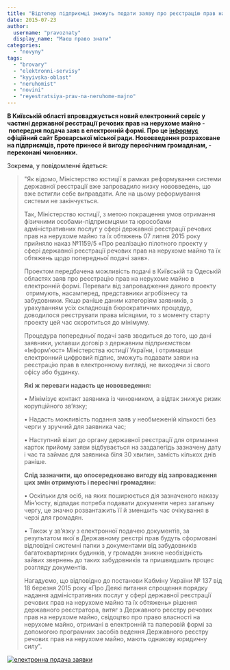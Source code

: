 ```yaml
---
title: "Відтепер підприємці зможуть подати заяву про реєстрацію прав на нерухоме майно через Інтернет"
date: 2015-07-23
author: 
  username: "pravoznaty"
  display_name: "Маєш право знати"
categories: 
  - "novyny"
tags: 
  - "brovary"
  - "elektronni-servisy"
  - "kyyivska-oblast"
  - "neruhomist"
  - "novini"
  - "reyestratsiya-prav-na-neruhome-majno"
---
```


**В Київській області впроваджується новий електронний сервіс у частині державної реєстрації речових прав на нерухоме майно - попередня подача заяв в електронній формі. Про це [інформує](https://brovary-rada.gov.ua/ogoloshennya-shchodo-vprovadzhennya-novikh-elektronnikh-serv%D1%96s%D1%96v-u-chastin%D1%96-derzhavno%D1%97-re%D1%94strats%D1%96%D1%97-r) офіційний сайт Броварської міської ради. Нововведення розраховане на підприємців, проте принесе й вигоду пересічним громадянам, - переконані чиновники.**

Зокрема, у повідомленні йдеться:

> "Як відомо, Міністерство юстиції в рамках реформування системи державної реєстрації вже запровадило низку нововведень, що вже встигли себе виправдати. Але на цьому реформування системи не закінчується.
> 
> Так, Міністерство юстиції, з метою покращення умов отримання фізичними особами-підприємцями та юрособами адміністративних послуг у сфері державної реєстрації речових прав на нерухоме майно та їх обтяжень 07 липня 2015 року прийняло наказ №1159/5 «Про реалізацію пілотного проекту у сфері державної реєстрації речових прав на нерухоме майно та їх обтяжень щодо попередньої подачі заяв».
> 
> Проектом передбачена можливість подачі в Київській та Одеській областях заяв про реєстрацію прав на нерухоме майно в електронній формі. Переваги від запровадження даного проекту  отримують, насамперед, представники агробізнесу та забудовники. Якщо раніше даним категоріям заявників, з урахуванням усіх складнощів бюрократичних процедур, доводилося реєструвати права місяцями, то з моменту старту проекту цей час скоротиться до мінімуму.
> 
> Процедура попередньої подачі заяв зводиться до того, що дані заявники, уклавши договір з державним підприємством «Інформ’юст» Міністерства юстиції України, і отримавши електронний цифровий підпис, зможуть подавати заяви на реєстрацію прав в електронному вигляді, не виходячи зі свого офісу або будинку.
> 
> **Які ж переваги надасть це нововведення:**
> 
> • Мінімізує контакт заявника із чиновником, а відтак знижує ризик корупційного зв’язку;
> 
> • Надасть можливість подання заяв у необмеженій кількості без черги у зручний для заявника час;
> 
> • Наступний візит до органу державної реєстрації для отримання карток прийому заяви відбувається на заздалегідь зазначену дату і час та займає для заявника біля 30 хвилин, замість кількох днів раніше.
> 
> **Слід зазначити, що опосередковано вигоду від запровадження цих змін отримують і пересічні громадяни:**
> 
> • Оскільки для осіб, на яких поширюється дія зазначеного наказу Мін’юсту, відпадає потреба подавати документи через загальну чергу, це значно розвантажить її й зменшить час очікування в черзі для громадян.
> 
> • Також у зв’язку з електронної подачею документів, за результатом якої в Державному реєстрі прав будуть сформовані відповідні системні папки з документами від забудовників багатоквартирних будинків, у громадян зникне необхідність зайвих звернень до таких забудовників та пришвидшить процес розгляду документів.
> 
> Нагадуємо, що відповідно до постанови Кабміну України № 137 від 18 березня 2015 року «Про Деякі питання спрощення порядку надання адміністративних послуг у сфері державної реєстрації речових прав на нерухоме майно та їх обтяжень» рішення державного реєстратора, витяг з Державного реєстру речових прав на нерухоме майно, свідоцтво про право власності на нерухоме майно, отримані в електронній та паперовій формі за допомогою програмних засобів ведення Державного реєстру речових прав на нерухоме майно, мають однакову юридичну силу".

[![електронна подача заявки](https://mpz.brovary.org/wp-content/uploads/2015/07/elektronna-podacha-zayavky.jpg)](https://mpz.brovary.org/wp-content/uploads/2015/07/elektronna-podacha-zayavky.jpg)
